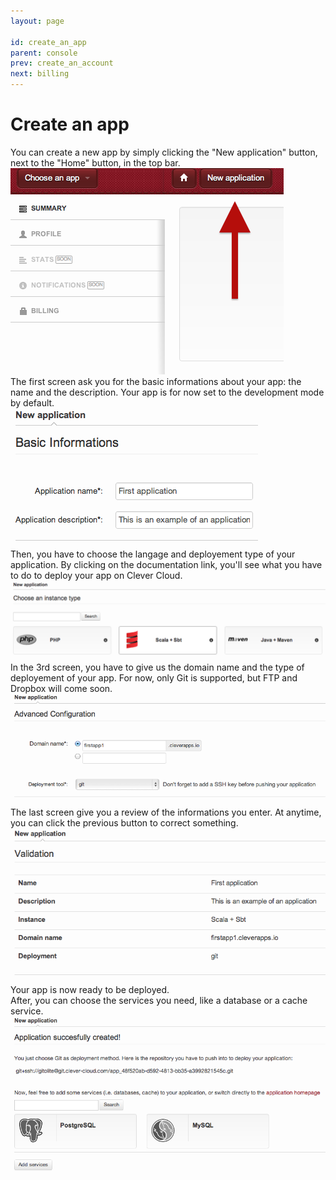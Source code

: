 ```yaml
---
layout: page

id: create_an_app
parent: console
prev: create_an_account
next: billing
---
```

Create an app
=============


You can create a new app by simply clicking the "New application" button, next to the "Home" button, in the top bar.  
<img class="thumbnail img_doc" src="/img/newapp1.png">  
The first screen ask you for the basic informations about your app: the name and the description. Your app is for now set to the development mode by default.  
<img class="thumbnail img_doc" src="/img/newapp2.png">  
Then, you have to choose the langage and deployement type of your application. By clicking on the documentation link, you'll see what you have to do to deploy your app on Clever Cloud.  
<img class="thumbnail img_doc" src="/img/newapp3.png">  
In the 3rd screen, you have to give us the domain name and the type of deployement of your app. For now, only Git is supported, but FTP and Dropbox will come soon.  
<img class="thumbnail img_doc" src="/img/newapp4.png">  
The last screen give you a review of the informations you enter. At anytime, you can click the previous button to correct something.
<img class="thumbnail img_doc" src="/img/newapp5.png">  
Your app is now ready to be deployed.  
After, you can choose the services you need, like a database or a cache service.
<img class="thumbnail img_doc" src="/img/newapp6.png">
